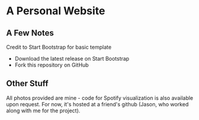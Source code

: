 # A Personal Website
## A Few Notes

Credit to Start Bootstrap for basic template
* Download the latest release on Start Bootstrap
* Fork this repository on GitHub

## Other Stuff

All photos provided are mine - code for Spotify visualization is also available upon request. For now, it's hosted at a friend's github (Jason, who worked along with me for the project). 